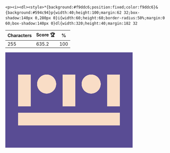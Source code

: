 `<p><i><dl><style>*{background:#f9ddc6;position:fixed;color:f9ddc6}&{background:#594c94}p{width:40;height:100;margin:62 32;box-shadow:140px 0,280px 0}i{width:60;height:60;border-radius:50%;margin:0 60;box-shadow:140px 0}dl{width:320;height:40;margin:182 32`

| Characters | Score 🏆 | %   |
| ---------- | -------- | --- |
| 255        | 635.2    | 100 |

![](/2025/May2025/10/20250510.png)
